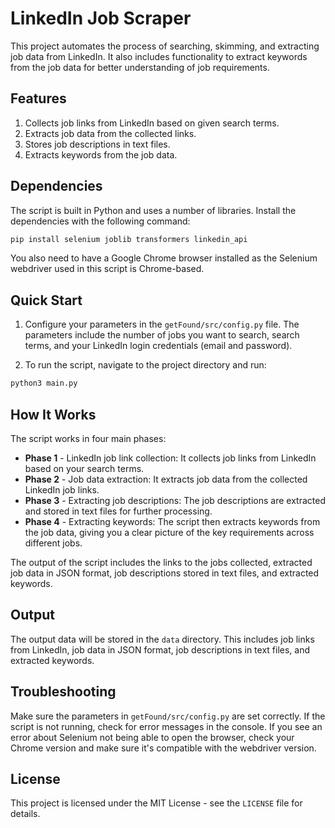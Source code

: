 # LinkedIn Job Scraper

This project automates the process of searching, skimming, and extracting job data from LinkedIn. It also includes functionality to extract keywords from the job data for better understanding of job requirements.

## Features

1. Collects job links from LinkedIn based on given search terms.
2. Extracts job data from the collected links.
3. Stores job descriptions in text files.
4. Extracts keywords from the job data.

## Dependencies

The script is built in Python and uses a number of libraries. Install the dependencies with the following command:

```bash
pip install selenium joblib transformers linkedin_api
```

You also need to have a Google Chrome browser installed as the Selenium webdriver used in this script is Chrome-based.

## Quick Start

1. Configure your parameters in the `getFound/src/config.py` file. The parameters include the number of jobs you want to search, search terms, and your LinkedIn login credentials (email and password).

2. To run the script, navigate to the project directory and run:

```bash
python3 main.py
```

## How It Works

The script works in four main phases:

- **Phase 1** - LinkedIn job link collection: It collects job links from LinkedIn based on your search terms.
- **Phase 2** - Job data extraction: It extracts job data from the collected LinkedIn job links.
- **Phase 3** - Extracting job descriptions: The job descriptions are extracted and stored in text files for further processing.
- **Phase 4** - Extracting keywords: The script then extracts keywords from the job data, giving you a clear picture of the key requirements across different jobs.

The output of the script includes the links to the jobs collected, extracted job data in JSON format, job descriptions stored in text files, and extracted keywords.

## Output

The output data will be stored in the `data` directory. This includes job links from LinkedIn, job data in JSON format, job descriptions in text files, and extracted keywords.

## Troubleshooting

Make sure the parameters in `getFound/src/config.py` are set correctly. If the script is not running, check for error messages in the console. If you see an error about Selenium not being able to open the browser, check your Chrome version and make sure it's compatible with the webdriver version.

## License

This project is licensed under the MIT License - see the `LICENSE` file for details.
